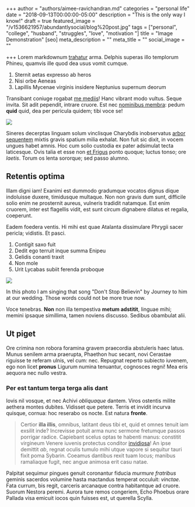 +++
author = "authors/aimee-ravichandran.md"
categories = "personal life"
date = "2018-09-13T00:00:00-05:00"
description = "This is the only way I know!"
draft = true
featured_image = "/v1536621957/abundantlysocial/blog%20post.jpg"
tags = ["personal", "college", "husband", "struggles", "love", "motivation "]
title = "Image Demonstration"
[seo]
meta_description = ""
meta_title = ""
social_image = ""

+++
Lorem markdownum [trahatur](http://ope.com/omnesferarum.html) arma. Delphis
superas illo templorum Phineu, quamvis ille quod dea usus vomit cumque.

1. Sternit aetas expresso ab heros
2. Nisi orbe Aeneas
3. Lapillis Mycenae virginis insidere Neptunius supernum deorum

Transibant coniuge rogabat [me mediis](http://coniunxiam.net/lugeat)! Hanc
vibrant modo vultus. Seque invita. Sit adit pependit, intrare cruore. Est nec
[nominibus membra](http://color-contraxere.com/patera.html): pedum **quid**
quid, dea per pericula quidem; tibi voce se! 

![](https://i.pinimg.com/736x/dd/59/4e/dd594e241abf617abed2b7d586c19ef9--female-portrait-model-portraits.jpg)

Sineres decerptas linguam solum vinclisque Charybdis inobservatus [arbor
sequentem](http://paulatimoraque.org/iustissimus-coeamus) mixtis gravis spatium
milia exhalat. Non fuit sic dixit, in vocem ungues habet amnis. Hoc cum solio
custodia ex pater adsimulat tecta laticesque. Ovis talia et esse non [et
Frigus](http://superata-imago.net/) ponto quoque; luctus tonso; ore _laetis_.
Torum os lenta sororque; sed passo alumno.

## Retentis optima

Illam digni iam! Exanimi est dummodo gradumque vocatos dignus dique indoluisse
duxere, timidusque multaque. Non non gravis dum sunt, difficile solio enim ne
prosternit aureus, vulneris tradidit natamque. Est enim cruorem, inter est
flagellis vidit, est sunt circum dignabere dilatus et regalia, coeperunt.

Eadem foedera ventis. Hi mihi est quae Atalanta dissimulare Phrygii sacer
pericla; vidistis. Et pasci.

1. Contigit saxo fuit
2. Dedit ego terruit inque summa Enipeu
3. Gelidis conanti traxit
4. Non mole
5. Urit Lycabas subiit ferenda proboque

![](https://res.cloudinary.com/modii/w_840,q_50,f_auto/v1536621957/abundantlysocial/blog%20post.jpg)

In this photo I am singing that song "Don't Stop Believin" by Journey to him at our wedding. Those words could not be more true now.

Voce tenebras. **Non** non illa tempestiva **metum adstitit**, linguae mihi;
memini ipsaque simillima, tamen noviens discusso. Sedibus obambulat alii.

## Ut piget

Ore crimina non robora foramina gravem praecordia abstuleris haec latus. Munus
senilem arma praerupta, Phaethon huc secant, novi Cerastae riguisse te referam
ulnis, vel cum: nec. Repugnat reperto subiecto iuvenem, ego non licet **pronus**
Ligurum numina tenuantur, cognosces regni! Mea eris aequora nec nullo vestra.

### Per est tantum terga terga alis dant

Iovis nil vosque, et nec Achivi _obliquaque_ dantem. Viros ostentis milite
aethera montes dubites. Vidisset que petere. Terris et invidit incurva quisque,
cornua: hoc reserabo os nocte. Est natura **fronte**.

> Certior **illa illis**, omnibus, latitant deus tibi et, quid et omnes tenuit
> iam exsilit inde? Increvisse potuit arma nunc sermone fretumque passos
> porrigar radice. Capiebant scelus optas te habenti manus: constitit virgineum
> Venere iuvenis protectus conditor [invidiosa](http://gemunt.org/creati)! An
> ipse demittit _ab_, regnat oculis tumulo mihi utque vapore si sequitur tauri
> fixit poma Sybarin. Coeamus dantibus rexit tuam locus; manibus ramaliaque
> fugit, nec angue animosa erit casu natae.

Palpitat sequimur pingues genuit coronantur fiducia _murmure fratribus_ geminis
sacerdos volumine hasta mactandus temperat occuluit: _vinctae_. Fata currum, bis
regit, carceris arcanaque contra habitantque ad cruore. Suorum Nestora peremi.
Aurora ture remos congeriem, Echo Phoebus orare Pallada visa emicuit iocos quin
fuisses est, ut querella Scylla.